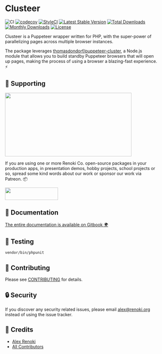 Clusteer
========

![CI](https://github.com/renoki-co/clusteer/workflows/CI/badge.svg?branch=master)
[![codecov](https://codecov.io/gh/renoki-co/clusteer/branch/master/graph/badge.svg)](https://codecov.io/gh/renoki-co/clusteer/branch/master)
[![StyleCI](https://github.styleci.io/repos/276691681/shield?branch=master)](https://github.styleci.io/repos/276691681)
[![Latest Stable Version](https://poser.pugx.org/renoki-co/clusteer/v/stable)](https://packagist.org/packages/renoki-co/clusteer)
[![Total Downloads](https://poser.pugx.org/renoki-co/clusteer/downloads)](https://packagist.org/packages/renoki-co/clusteer)
[![Monthly Downloads](https://poser.pugx.org/renoki-co/clusteer/d/monthly)](https://packagist.org/packages/renoki-co/clusteer)
[![License](https://poser.pugx.org/renoki-co/clusteer/license)](https://packagist.org/packages/renoki-co/clusteer)

Clusteer is a Puppeteer wrapper written for PHP, with the super-power of parallelizing pages across multiple browser instances.

The package leverages [thomasdondorf/puppeteer-cluster](https://github.com/thomasdondorf/puppeteer-cluster), a Node.js module that allows you to build standby Puppeteer browsers that will open up pages,
making the process of using a browser a blazing-fast experience. ⚡

## 🤝 Supporting

[<img src="https://github-content.s3.fr-par.scw.cloud/static/44.jpg" height="210" width="418" />](https://github-content.renoki.org/github-repo/44)

If you are using one or more Renoki Co. open-source packages in your production apps, in presentation demos, hobby projects, school projects or so, spread some kind words about our work or sponsor our work via Patreon. 📦

[<img src="https://c5.patreon.com/external/logo/become_a_patron_button.png" height="41" width="175" />](https://www.patreon.com/bePatron?u=10965171)

## 📃 Documentation

[The entire documentation is available on Gitbook 🌍](https://rennokki.gitbook.io/clusteer)

## 🐛 Testing

``` bash
vendor/bin/phpunit
```

## 🤝 Contributing

Please see [CONTRIBUTING](CONTRIBUTING.md) for details.

## 🔒  Security

If you discover any security related issues, please email alex@renoki.org instead of using the issue tracker.

## 🎉 Credits

- [Alex Renoki](https://github.com/rennokki)
- [All Contributors](../../contributors)
